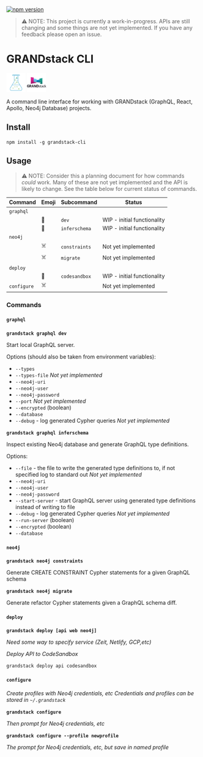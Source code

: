 [![npm version](https://badge.fury.io/js/grandstack.svg)](https://badge.fury.io/js/grandstack)

> ⚠️ NOTE: This project is currently a work-in-progress. APIs are still changing and some things are not yet implemented. If you have any feedback please open an issue.

# GRANDstack CLI

<img src="img/neo4jlabs.png" width="50">
<img src="img/grandstack.png" width="50">

A command line interface for working with GRANDstack (GraphQL, React, Apollo, Neo4j Database) projects.


## Install

```
npm install -g grandstack-cli
```

## Usage

> ⚠️ NOTE: Consider this a planning document for how commands *could* work. Many of these are not yet implemented and the API is likely to change. See the table below for current status of commands.

|Command |Emoji | Subcommand |Status |
|--------|------|------------|-------|
| `graphql`  |      |             |       |
|            | 🚧 | `dev`         | WIP - initial functionality  |
|            | 🚧 | `inferschema` | WIP - initial functionality  |
| `neo4j`    |     |              |                              |
|            | ☠️ | `constraints` | Not yet implemented          |
|            | ☠️ | `migrate`     | Not yet implemented          |
| `deploy`   |     |              |                              |
|            | 🚧 | `codesandbox` | WIP - initial functionality  |
| `configure`| ☠️ |               | Not yet implemented          |



### Commands

#### `graphql`

**`grandstack graphql dev`**

Start local GraphQL server.

Options (should also be taken from environment variables):
  * `--types`
  * `--types-file` *Not yet implemented*
  * `--neo4j-uri`
  * `--neo4j-user`
  * `--neo4j-password`
  * `--port` *Not yet implemented*
  * `--encrypted` (boolean)
  * `--database`
  * `--debug` - log generated Cypher queries *Not yet implemented*


**`grandstack graphql inferschema`**

Inspect existing Neo4j database and generate GraphQL type definitions.

Options:
  * `--file` - the file to write the generated type definitions to, if not specified log to standard out *Not yet implemented*
  * `--neo4j-uri`
  * `--neo4j-user`
  * `--neo4j-password`
  * `--start-server` - start GraphQL server using generated type definitions instead of writing to file
  * `--debug` - log generated Cypher queries *Not yet implemented*
  * `--run-server` (boolean)
  * `--encrypted` (boolean)
  * `--database`

#### `neo4j`

**`grandstack neo4j constraints`**

Generate CREATE CONSTRAINT Cypher statements for a given GraphQL schema

**`grandstack neo4j migrate`**

Generate refactor Cypher statements given a GraphQL schema diff.

#### `deploy`

**`grandstack deploy [api web neo4j]`**

*Need some way to specify service (Zeit, Netlify, GCP,etc)*

*Deploy API to CodeSandbox*

```
grandstack deploy api codesandbox
```

#### `configure`

*Create profiles with Neo4j credentials, etc*
*Credentials and profiles can be stored in `~/.grandstack`*

**`grandstack configure`**

*Then prompt for Neo4j credentials, etc*

**`grandstack configure --profile newprofile`**

*The prompt for Neo4j credentials, etc, but save in named profile*


